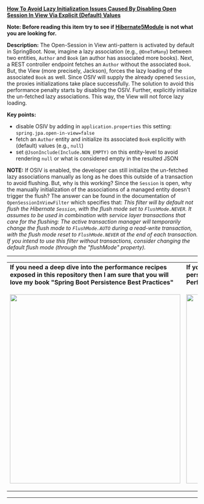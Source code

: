 **[How To Avoid Lazy Initialization Issues Caused By Disabling Open Session In View Via Explicit (Default) Values](https://github.com/AnghelLeonard/Hibernate-SpringBoot/tree/master/HibernateSpringBootSuppressLazyInitInOpenSessionInView)**

**Note: Before reading this item try to see if [Hibernate5Module](https://github.com/AnghelLeonard/Hibernate-SpringBoot/tree/master/HibernateSpringBootJacksonHibernate5Module) is not what you are looking for.**
 
**Description:** The Open-Session in View anti-pattern is activated by default in SpringBoot. Now, imagine a lazy association (e.g., `@OneToMany`) between two entities, `Author` and `Book` (an author has associated more books). Next, a REST controller endpoint fetches an `Author` without the associated `Book`. But, the View (more precisely, Jackson), forces the lazy loading of the associated `Book` as well. Since OSIV will supply the already opened `Session`, the proxies initializations take place successfully. The solution to avoid this performance penalty starts by disabling the OSIV. Further, explicitly initialize the un-fetched lazy associations. This way, the View will not force lazy loading.

**Key points:**
- disable OSIV by adding in `application.properties` this setting: `spring.jpa.open-in-view=false`
- fetch an `Author` entity and initialize its associated `Book` explicitly with (default) values (e.g., `null`)
- set `@JsonInclude(Include.NON_EMPTY)` on this entity-level to avoid rendering `null` or what is considered empty in the resulted JSON
     
 **NOTE:** If OSIV is enabled, the developer can still initialize the un-fetched lazy associations manually as long as he does this outside of a transaction to avoid flushing. But, why is this working? Since the `Session` is open, why the manually initialization of the associations of a managed entity doesn't trigger the flush? The answer can be found in the documentation of `OpenSessionInViewFilter` which specifies that: *This filter will by default not flush the Hibernate `Session`, with the flush mode set to `FlushMode.NEVER`. It assumes to be used in combination with service layer transactions that care for the flushing: The active transaction manager will temporarily change the flush mode to `FlushMode.AUTO` during a read-write transaction, with the flush mode reset to `FlushMode.NEVER` at the end of each transaction. If you intend to use this filter without transactions, consider changing the default flush mode (through the "flushMode" property).*     

-----------------------------------------------------------------------------------------------------------------------    
<table>
     <tr><td><b>If you need a deep dive into the performance recipes exposed in this repository then I am sure that you will love my book "Spring Boot Persistence Best Practices"</b></td><td><b>If you need a hand of tips and illustrations of 100+ Java persistence performance issues then "Java Persistence Performance Illustrated Guide" is for you.</b></td></tr>
     <tr><td>
<a href="https://www.apress.com/us/book/9781484256251"><p align="left"><img src="https://github.com/AnghelLeonard/Hibernate-SpringBoot/blob/master/Spring%20Boot%20Persistence%20Best%20Practices.jpg" height="500" width="450"/></p></a>
</td><td>
<a href="https://leanpub.com/java-persistence-performance-illustrated-guide"><p align="right"><img src="https://github.com/AnghelLeonard/Hibernate-SpringBoot/blob/master/Java%20Persistence%20Performance%20Illustrated%20Guide.jpg" height="500" width="450"/></p></a>
</td></tr></table>

-----------------------------------------------------------------------------------------------------------------------    
